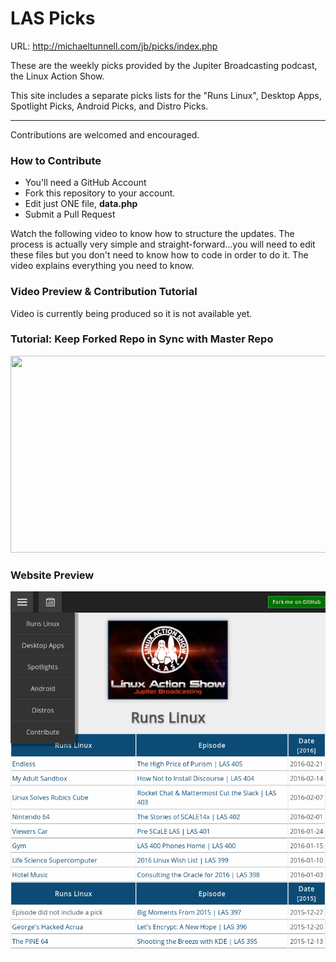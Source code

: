 LAS Picks
=========

URL: http://michaeltunnell.com/jb/picks/index.php

These are the weekly picks provided by the Jupiter Broadcasting podcast, the Linux Action Show.

This site includes a separate picks lists for the "Runs Linux", Desktop Apps, Spotlight Picks, Android Picks, and Distro Picks.

---------------

Contributions are welcomed and encouraged.

### How to Contribute
<ul>
<li>You'll need a GitHub Account</li>
<li>Fork this repository to your account.</li>
<li>Edit just ONE file, <strong>data.php</strong></li>
<li>Submit a Pull Request</li>
</ul>

Watch the following video to know how to structure the updates. The process is actually very simple and straight-forward...you will need to edit these files but you don't need to know how to code in order to do it. The video explains everything you need to know.

### Video Preview & Contribution Tutorial
Video is currently being produced so it is not available yet.

### Tutorial: Keep Forked Repo in Sync with Master Repo
<a href="http://www.youtube.com/watch?v=C5WxrnRVmuY"><img src="http://i.ytimg.com/vi/C5WxrnRVmuY/maxresdefault.jpg" width="560" height="315" /></a>

### Website Preview

![LAS Picks Preview](https://raw.githubusercontent.com/MichaelTunnell/las-picks/master/site/las-picks-preview.png)
